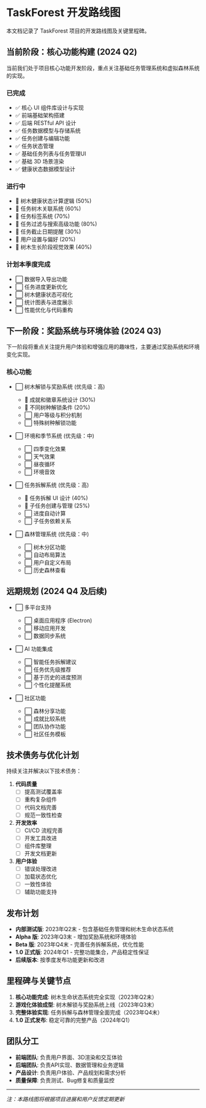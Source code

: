 # TaskForest 开发路线图

本文档记录了 TaskForest 项目的开发路线图及关键里程碑。

## 当前阶段：核心功能构建 (2024 Q2)

当前我们处于项目核心功能开发阶段，重点关注基础任务管理系统和虚拟森林系统的实现。

### 已完成

- ✅ 核心 UI 组件库设计与实现
- ✅ 前端基础架构搭建
- ✅ 后端 RESTful API 设计
- ✅ 任务数据模型与存储系统
- ✅ 任务创建与编辑功能
- ✅ 任务状态管理
- ✅ 基础任务列表与任务管理UI
- ✅ 基础 3D 场景渲染
- ✅ 健康状态数据模型设计

### 进行中

- 🔄 树木健康状态计算逻辑 (50%)
- 🔄 任务树木关联系统 (60%)
- 🔄 任务标签系统 (70%)
- 🔄 任务过滤与搜索高级功能 (80%)
- 🔄 任务截止日期提醒 (30%)
- 🔄 用户设置与偏好 (20%)
- 🔄 树木生长阶段视觉效果 (40%)

### 计划本季度完成

- ⬜ 数据导入导出功能
- ⬜ 任务进度更新优化
- ⬜ 树木健康状态可视化
- ⬜ 统计图表与进度展示
- ⬜ 性能优化与代码重构

## 下一阶段：奖励系统与环境体验 (2024 Q3)

下一阶段将重点关注提升用户体验和增强应用的趣味性，主要通过奖励系统和环境变化实现。

### 核心功能

- ⬜ 树木解锁与奖励系统 (优先级：高)
  - 🔄 成就和徽章系统设计 (30%)
  - 🔄 不同树种解锁条件 (20%)
  - ⬜ 用户等级与积分机制
  - ⬜ 特殊树种解锁功能

- ⬜ 环境和季节系统 (优先级：中)
  - ⬜ 四季变化效果
  - ⬜ 天气效果
  - ⬜ 昼夜循环
  - ⬜ 环境音效

- ⬜ 任务拆解系统 (优先级：高)
  - 🔄 任务拆解 UI 设计 (40%)
  - 🔄 子任务创建与管理 (25%)
  - ⬜ 进度自动计算
  - ⬜ 子任务依赖关系

- ⬜ 森林管理系统 (优先级：中)
  - ⬜ 树木分区功能
  - ⬜ 自动布局算法
  - ⬜ 用户自定义布局
  - ⬜ 历史森林查看

## 远期规划 (2024 Q4 及后续)

- ⬜ 多平台支持
  - ⬜ 桌面应用程序 (Electron)
  - ⬜ 移动应用开发
  - ⬜ 数据同步系统

- ⬜ AI 功能集成
  - ⬜ 智能任务拆解建议
  - ⬜ 任务优先级推荐
  - ⬜ 基于历史的进度预测
  - ⬜ 个性化提醒系统

- ⬜ 社区功能
  - ⬜ 森林分享功能
  - ⬜ 成就比较系统
  - ⬜ 团队协作功能
  - ⬜ 社区任务模板

## 技术债务与优化计划

持续关注并解决以下技术债务：

1. **代码质量**
   - [ ] 提高测试覆盖率
   - [ ] 重构复杂组件
   - [ ] 代码文档完善
   - [ ] 规范一致性检查

2. **开发效率**
   - [ ] CI/CD 流程完善
   - [ ] 开发工具改进
   - [ ] 组件库整理
   - [ ] 开发文档更新

3. **用户体验**
   - [ ] 错误处理改进
   - [ ] 加载状态优化
   - [ ] 一致性体验
   - [ ] 辅助功能支持

## 发布计划

- **内部测试版**: 2023年Q2末 - 包含基础任务管理和树木生命状态系统
- **Alpha 版**: 2023年Q3末 - 增加奖励系统和环境体验
- **Beta 版**: 2023年Q4末 - 完善任务拆解系统，优化性能
- **1.0 正式版**: 2024年Q1 - 完整功能集合，产品稳定性保证
- **后续版本**: 按季度发布功能更新和改进

## 里程碑与关键节点

1. **核心功能完成**: 树木生命状态系统完全实现（2023年Q2末）
2. **游戏化体验成型**: 树木解锁与奖励系统上线（2023年Q3末）
3. **完整体验实现**: 任务拆解与森林管理全面完成（2023年Q4末）
4. **1.0 正式发布**: 稳定可靠的完整产品（2024年Q1）

## 团队分工

- **前端团队**: 负责用户界面、3D渲染和交互体验
- **后端团队**: 负责API实现、数据管理和业务逻辑
- **产品设计**: 负责用户体验、产品规划和需求分析
- **质量保障**: 负责测试、Bug修复和质量监控

---

*注：本路线图将根据项目进展和用户反馈定期更新* 